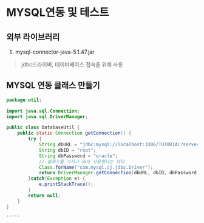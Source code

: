 MYSQL연동 및 테스트
=======

외부 라이브러리
-------
1. mysql-connector-java-5.1.47.jar<br/>
> jdbc드라이버, 데이터베이스 접속을 위해 사용

MYSQL 연동 클래스 만들기
--------
``````JAVA
package util;

import java.sql.Connection;
import java.sql.DriverManager;

public class DatabaseUtil {
	public static Connection getConnection() {
		try {
			String dbURL = "jdbc:mysql://localhost:3306/TUTORIAL?serverTimezone=Asia/Seoul";
			String dbID = "root";
			String dbPassword = "oracle";
			// 클래스를 가지고 와서 사용한다는 의미
			Class.forName("com.mysql.cj.jdbc.Driver");
			return DriverManager.getConnection(dbURL, dbID, dbPassword);
		}catch(Exception e) {
			e.printStackTrace();
		}
		return null;
	}
}

`````
